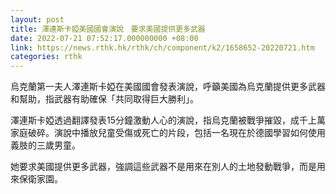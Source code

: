 ```yaml
---
layout: post
title: 澤連斯卡婭美國國會演說　要求美國提供更多武器
date: 2022-07-21 07:52:17.000000000 +08:00
link: https://news.rthk.hk/rthk/ch/component/k2/1658652-20220721.htm
categories: rthk
---
```


烏克蘭第一夫人澤連斯卡婭在美國國會發表演說，呼籲美國為烏克蘭提供更多武器和幫助，指武器有助確保「共同取得巨大勝利」。

澤連斯卡婭透過翻譯發表15分鐘激動人心的演說，指烏克蘭被戰爭摧毀，成千上萬家庭破碎。演說中播放兒童受傷或死亡的片段，包括一名現在於德國學習如何使用義肢的三歲男童。

她要求美國提供更多武器，強調這些武器不是用來在別人的土地發動戰爭，而是用來保衛家園。
